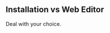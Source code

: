 
<section class="subsection color--ice" id="intallation">
  <div class="grid-wrapper">
    <!-- <div class="logo"></div> -->
    <h1>Installation vs Web Editor</h1>
    <div class="description">
      Deal with your choice.
    </div>
  </div>
</section>

